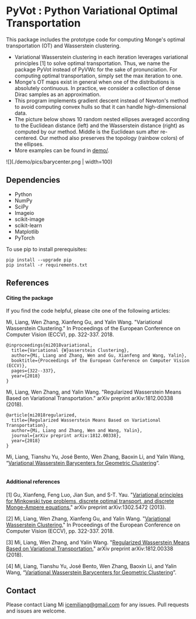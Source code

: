 # PyVot : Python Variational Optimal Transportation
This package includes the prototype code for computing Monge's optimal transportation (OT)
 and Wasserstein clustering.

* Variational Wasserstein clustering in each iteration leverages variational principles [1]
 to solve optimal transportation. Thus, we name the package PyVot instead of PyVWc for the
  sake of pronunciation. For computing optimal transportation, simply set the max iteration to one.
* Monge's OT maps exist in general when one of the distributions is absolutely continuous. 
In practice, we consider a collection of dense Dirac samples as an approximation.  
* This program implements gradient descent instead of Newton's method to avoid computing
 convex hulls so that it can handle high-dimensional data. 
* The picture below shows 10 random nested ellipses averaged according to the Euclidean distance (left) and the Wasserstein distance (right) as computed by our method. Middle is the Euclidean sum after re-centered. Our method also preserves the topology (rainbow colors) of the ellipses. 
* More examples can be found in [demo/](demo/README.md).

![](./demo/pics/barycenter.png | width=100)

## Dependencies

* Python
* NumPy
* SciPy
* Imageio
* scikit-image
* scikit-learn
* Matplotlib
* PyTorch

To use pip to install prerequisites:
```
pip install --upgrade pip
pip install -r requirements.txt
```

## References
#### Citing the package

If you find the code helpful, please cite one of the following articles:

Mi, Liang, Wen Zhang, Xianfeng Gu, and Yalin Wang. "Variational Wasserstein Clustering." In Proceedings of the European Conference on Computer Vision (ECCV), pp. 322-337. 2018.
```
@inproceedings{mi2018variational,
  title={Variational {W}asserstein Clustering},
  author={Mi, Liang and Zhang, Wen and Gu, Xianfeng and Wang, Yalin},
  booktitle={Proceedings of the European Conference on Computer Vision (ECCV)},
  pages={322--337},
  year={2018}
}
```

Mi, Liang, Wen Zhang, and Yalin Wang. "Regularized Wasserstein Means Based on Variational Transportation." arXiv preprint arXiv:1812.00338 (2018).
```
@article{mi2018regularized,
  title={Regularized Wasserstein Means Based on Variational Transportation},
  author={Mi, Liang and Zhang, Wen and Wang, Yalin},
  journal={arXiv preprint arXiv:1812.00338},
  year={2018}
}
```

Mi, Liang, Tianshu Yu, José Bento, Wen Zhang, Baoxin Li, and Yalin Wang, “[Variational Wasserstein Barycenters for Geometric Clustering]()”. 
```

```

#### Additional references

[1] Gu, Xianfeng, Feng Luo, Jian Sun, and S-T. Yau. "[Variational principles for Minkowski type problems, discrete optimal transport, and discrete Monge-Ampere equations.](https://arxiv.org/abs/1302.5472)" arXiv preprint arXiv:1302.5472 (2013).

[2] Mi, Liang, Wen Zhang, Xianfeng Gu, and Yalin Wang. "[Variational Wasserstein Clustering.](https://arxiv.org/abs/1806.09045)" In Proceedings of the European Conference on Computer Vision (ECCV), pp. 322-337. 2018.

[3] Mi, Liang, Wen Zhang, and Yalin Wang. "[Regularized Wasserstein Means Based on Variational Transportation.](http://arxiv.org/abs/1812.00338)" arXiv preprint arXiv:1812.00338 (2018).

[4] Mi, Liang, Tianshu Yu, José Bento, Wen Zhang, Baoxin Li, and Yalin Wang, “[Variational Wasserstein Barycenters for Geometric Clustering]()”. 

## Contact
Please contact Liang Mi icemiliang@gmail.com for any issues. Pull requests and issues are welcome.
